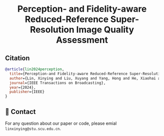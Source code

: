 <div align=center>
  
# Perception- and Fidelity-aware Reduced-Reference Super-Resolution Image Quality Assessment

</div>


## Citation
```bibtex
@article{lin2024perception,
  title={Perception-and Fidelity-aware Reduced-Reference Super-Resolution Image Quality Assessment},
  author={Lin, Xinying and Liu, Xuyang and Yang, Hong and He, Xiaohai and Chen, Honggang},
  journal={IEEE Transactions on Broadcasting},
  year={2024},
  publisher={IEEE}
}
```

## :e-mail: Contact
For any question about our paper or code, please emial `linxinying@stu.scu.edu.cn`.
